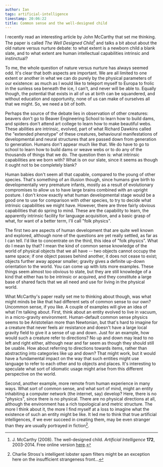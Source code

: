 ```yaml
---
author: Ian
tags: artificial-intelligence
timestamp: 20:06:22
title: Common sense and the well-designed child
---
```

I recently read an interesting article by John McCarthy that set me
thinking.  The paper is called *The Well Designed Child*[^1] and talks
a bit about about the old nature versus nurture debate: to what extent
is a newborn child a blank slate, and to what extent are human
intellectual capabilities intrinsic and instinctual?

To me, the whole question of nature versus nurture has always seemed
odd.  It's clear that both aspects are important.  We are all limited
to one extent or another in what we can do purely by the physical
parameters of our existence: as much as I would like to teleport
myself to Europa to frolic in the sunless sea beneath the ice, I
can't, and never will be able to.  Equally though, the potential that
exists in all of us at birth can be squandered, and without education
and opportunity, none of us can make of ourselves all that we might.
So, we need a bit of both.

Perhaps the source of the debate lies in observation of other
creatures: beavers don't go to Beaver Engineering School to learn how
to build dams, and spiders don't attend art college to learn how to
make beautiful webs.  These abilities are intrinsic, evolved, part of
what Richard Dawkins called the "extended phenotype" of these
creatures, behavioural manifestations of developmental and neural
structures that are passed down from generation to generation.  Humans
don't appear much like that.  We do have to go to school to learn how
to build dams or weave webs or to do any of the thousands of things
that we do.  The question then is: what intrinsic capabilities are we
born with?  What is on our slate, since it seems as though it ought
not to be completely blank?

Human babies don't seem all that capable, compared to the young of
other species.  That's something of an illusion though, since humans
give birth to developmentally very premature infants, mostly as a
result of evolutionary compromises to allow us to have large brains
combined with an upright posture.  I don't know exactly what human
developmental stage would be a good one to use for comparison with
other species, to try to decide what intrinsic capabilities we might
have.  However, there are three fairly obvious capabilities that do
spring to mind.  These are the capability to learn, the apparently
intrinsic facility for language acquisition, and a basic grasp of
what, for want of a better term, I'll call "folk physics".

The first two are aspects of human development that are quite well
known and explored, although none of the questions are yet really
settled, as far as I can tell.  I'd like to concentrate on the third,
this idea of "folk physics".  What do I mean by that?  I mean the kind
of common sense knowledge of the world of physical objects that we all
have -- two objects cannot occupy the same space; if one object passes
behind another, it does not cease to exist; objects further away
appear smaller; gravity gives a definite up-down orientation to the
world.  You can come up with lots more examples.  These things seem
almost too obvious to state, but they are still knowledge of a kind
that either has to be intrinsic or acquired, and they constitute a
large base of shared facts that we all need and use for living in the
physical world.

What McCarthy's paper really set me to thinking about though, was what
might minds be like that had different sets of common sense to our
own?  Uncommon sense, if you like.  A couple of examples will give an
idea of what I'm talking about.  First, think about an entity evolved
to live in vacuum, in a micro-gravity environment.  Human-default
common sense physics seems to be Aristotelian more than Newtonian, but
that's hard to imagine for a creature that never feels air resistance
and doesn't have a large local gravity field to give it a sense of up
and down.  Just for an example, how would such a creature refer to
directions?  No up and down may lead to no left and right either,
although near and far seem as though they should still be usable.
How about referring to directions towards items, rather than
abstracting into categories like up and down?  That might work, but it
would have a fundamental impact on the way that such entities might
use language to refer to each other and to objects and places.  It's
interesting to speculate what sort of idiomatic usage might arise from
this different perspective on the world.

Second, another example, more remote from human experience in many
ways.  What sort of common sense, and what sort of mind, might an
entity inhabiting a computer network (the internet, say) develop?
Here, there is no "physics", since there is no physical.  There are no
physical directions at all, although the environment has a rich
topological and metric structure.  The more I think about it, the more
I find myself at a loss to imagine what the existence of such an
entity might be like.  It led me to think that true artificial
intelligences, if we ever succeed in creating them, may be even
stranger than they are usually portrayed in fiction[^2].


[^1]: J. McCarthy (2008).  The well-designed child.  *Artificial
      Intelligence* **172**, 2003-2014.  Free online version
      [here](http://www-formal.stanford.edu/jmc/child/child.html).

[^2]: Charlie Stross's intelligent lobster spam filters might be an
      exception here on the insufficient strangeness front...
